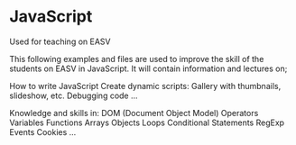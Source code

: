 # JavaScript
Used for teaching on EASV

This following examples and files are used to improve the skill of the students on EASV in JavaScript.
It will contain information and lectures on;

How to write JavaScript
Create dynamic scripts: Gallery with thumbnails, slideshow, etc.
Debugging code
...


Knowledge and skills in:
DOM (Document Object Model)
Operators
Variables
Functions
Arrays
Objects
Loops
Conditional Statements
RegExp
Events
Cookies
...
